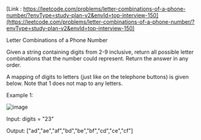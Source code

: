 [Link : https://leetcode.com/problems/letter-combinations-of-a-phone-number/?envType=study-plan-v2&envId=top-interview-150](https://leetcode.com/problems/letter-combinations-of-a-phone-number/?envType=study-plan-v2&envId=top-interview-150)

Letter Combinations of a Phone Number

Given a string containing digits from 2-9 inclusive, return all possible letter combinations that the number could represent. Return the answer in any order.

A mapping of digits to letters (just like on the telephone buttons) is given below. Note that 1 does not map to any letters.


 

Example 1:

![image](https://github.com/Viv0508/100-days-of-code/assets/95094911/a18e51c5-8a2e-4bbf-8b17-49450cb325e2)

Input: digits = "23"

Output: ["ad","ae","af","bd","be","bf","cd","ce","cf"]
